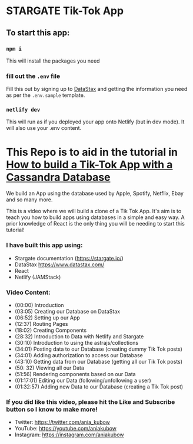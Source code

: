 # STARGATE Tik-Tok App

## To start this app:
### `npm i`
This will install the packages you need

### fill out the `.env` file
Fill this out by signing up to [DataStax](www.datastax.com) and getting the information you need as per the `.env.sample` template.

### `netlify dev`
This will run as if you deployed your app onto Netlify (but in dev mode). It will also use your .env content.


# This Repo is to aid in the tutorial in [How to build a Tik-Tok App with a Cassandra Database](https://youtu.be/IATOicvih5A)

We build an App using the database used by Apple, Spotify, Netflix, Ebay and so many more.

This is a video where we will build a clone of a Tik Tok App. It's aim is to teach you how to build apps using databases in a simple and easy way. A prior knowledge of React is the only thing you will be needing to start this tutorial!

### I have built this app using:
- Stargate documentation (https://stargate.io/) 
- DataStax https://www.datastax.com/
- React 
- Netlify
(JAMStack)

### Video Content:
- (00:00) Introduction
- (03:05) Creating our Database on DataStax
- (06:52) Setting up our App
- (12:37) Routing Pages
- (18:02) Creating Components
- (28:32) Introduction to Data with Netlify and Stargate
- (30:10) Introduction to using the astrajs/collections
- (34:01) Posting data to our Database (creating dummy Tik Tok posts)
- (34:01) Adding authorization to access our Database
- (43:10) Getting data from our Database (getting all our Tik Tok posts)
- (50: 32) Viewing all our Data
- (51:56) Rendering components based on our Data
- (01:17:01) Editing our Data (following/unfollowing a user)
- (01:32:57) Adding new Data to our Database (creating a Tik Tok post)

### If you did like this video, please hit the Like and Subscribe button so I know to make more!

- Twitter: https://twitter.com/ania_kubow
- YouTube: https://youtube.com/aniakubow
- Instagram: https://instagram.com/aniakubow
